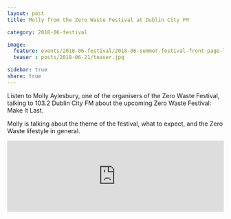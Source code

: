 ```yaml
---
layout: post
title: Molly from the Zero Waste Festival at Dublin City FM

category: 2018-06-festival

image:
  feature: events/2018-06-festival/2018-06-summer-festival-front-page-logo-1200x375.png
  teaser : posts/2018-06-21/teaser.jpg

sidebar: true
share: true
---
```


Listen to Molly Aylesbury, one of the organisers of the Zero Waste Festival, talking to 103.2 Dublin City FM about the upcoming Zero Waste Festival: Make It Last.

Molly is talking about the theme of the festival, what to expect, and the Zero Waste lifestyle in general.

<iframe width="100%" height="166" scrolling="no" frameborder="no" allow="autoplay" src="https://w.soundcloud.com/player/?url=https%3A//api.soundcloud.com/tracks/460866357&color=%23ff5500&auto_play=false&hide_related=false&show_comments=true&show_user=true&show_reposts=false&show_teaser=true"></iframe>

